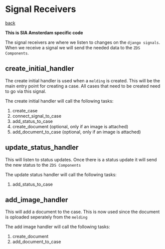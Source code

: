 # Signal Receivers

[back](./readme.md)

**This is SIA Amsterdam specific code**

The signal receivers are where we listen to changes on the `django signals`.
When we receive a signal we will send the needed data to the `ZDS Components`.

## create_initial_handler
The create initial handler is used when a `melding` is created. This will be the main entry point
for creating a case.
All cases that need to be created need to go via this signal.

The create initial handler will call the following tasks:
1. create_case
2. connect_signal_to_case
3. add_status_to_case
4. create_document (optional, only if an image is attached)
5. add_document_to_case (optional, only if an image is attached)


## update_status_handler
This will listen to status updates. Once there is a status update it will send the new status to
the `ZDS Components`

The update status handler will call the following tasks:
1. add_status_to_case


## add_image_handler
This will add a document to the case. This is now used since the document is oploaded seperately
from the `melding`

The add image handler will call the following tasks:
1. create_document
2. add_document_to_case
